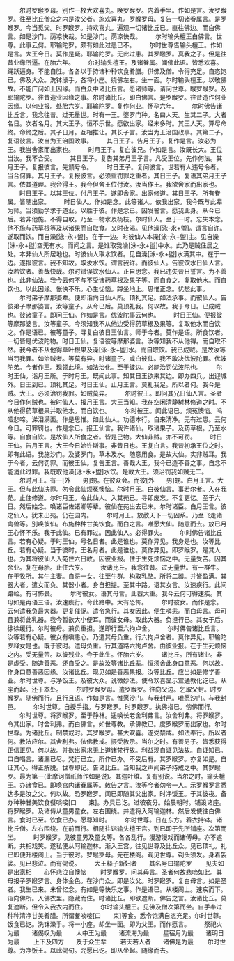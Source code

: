 <!-- { "loadSidebar": true } -->
　　尔时罗睺罗母。别作一枚大欢喜丸。唤罗睺罗。内着手里。作如是言。汝罗睺罗。往至比丘僧众之内是汝父者。施欢喜丸。罗睺罗母。复告一切诸眷属言。是罗睺罗。今当觅父。时罗睺罗。持欢喜丸。遍观一切诸比丘已。直往佛边。而白佛言。如是沙门。荫凉快哉。如是沙门。荫凉快哉。
　　尔时输头檀王白佛言。世尊。此事云何。耶输陀罗。颇有如此过患已不。
　　尔时世尊告输头檀王。作如是言。大王今日。莫作是疑。耶输陀罗。无此过患。其罗睺罗。真我之子。但是往昔业缘所逼。在胎六年。
　　尔时输头檀王。及诸眷属。闻佛此语。皆悉欢喜。踊跃遍身。不能自胜。各各以手持诸种种饮食肴膳。供佛及僧。令得充足。自恣饱已。佛及大众。洗钵澡手。各将小座。绕佛左右。坐一面。尔时输头檀王。以敬佛故。不能广问如上因缘。而白众中诸比丘言。愿诸师等。请问世尊。睺罗睺罗。及耶输陀罗。往昔造业因缘之事。尔时诸比丘。即白佛言。是罗睺罗。往昔造作何业因缘。以何业报。处胎六岁。耶输陀罗。复作何业。怀孕六年。
　　尔时佛告诸比丘言。我念往昔。过无量世。时有一王。婆罗门种。名曰人天。生其二子。大者名日。次者名月。其大王子。恒不乐世。愿欲出家。经未多时。其王人天。算尽命终。命终之后。其子日月。互相推让。其长子言。汝当为王治国政事。其第二子。复语彼言。汝当为王治国政事。
　　其日王子。告月王子。复作是言。汝必为王。我当舍家而出家也。
　　时月王子。复白彼兄。作如是言。汝既长大。王位当汝。我不合受。
　　其日王子。复告其弟月王子言。凡受王位。先作何法。其月王子。复报彼言。先颁号令。
　　时日王子。复问彼言。世若有人违号令者。当合何罪。其月王子。复报彼言。必须重罚罪之重者。其日王子。复语其弟月王子言。依其道理。我合得王。我今但舍王位付汝。汝当作王。我欲舍家而出家也。
　　时日王子。以其王位。付月王子。遂即舍家。出家修道。其日王子。所有眷属。皆随出家。
　　时日仙人。作如是念。此等诸人。依我出家。我今既与此辈为师。当须勤学求于道业。以胜于彼。作是念已。因发誓言。愿我此身。从今已后。若非他施。不得自取。乃至一物水及杨枝。尔时仙人。至于一时。忘失本念。他不施与药草根等及以诸果而自取食。又时夜渴。见他澡[泳-永+盥]。谓言自许。遂取而饮。而自澡[泳-永+盥]。在于一边。时彼仙人本澡[泳-永+盥]主。见自澡[泳-永+盥]空无有水。而问之言。是谁取我澡[泳-永+盥]中水。此乃是贼住居之处。本非仙人所居地也。时彼仙人取水饮者。见自澡[泳-永+盥]水满其中。在于一边。遂报彼言。我不知故。取汝水饮。谓言我许。而彼仙人。告彼饮水日仙人言。汝若饮者。善哉快哉。尔时错误饮水仙人。正自思念。我已违失昔日誓言。为不善也。此非仙法。我今云何不与不受诸药草根及果子等。而自食之。复取他水。而自饮也。以此因缘。怅怏不乐。心生忧恼。蹲坐地上。思惟正念。忧愁此事。
　　尔时弟子摩那婆辈。便即诣向日仙人所。顶礼其足。如法承事。而彼仙人。告彼弟子摩那婆言。汝等童子。从今已后。莫顶礼我。何以故。我于今日。已成贼也。彼诸童子。即问王仙。作如是言。优波陀事云何也。
　　时日王仙。便报彼等摩那婆言。汝等童子。今须知我不从他边受得药草根及果等。复取他水而自饮之。作是语已。彼等童子。寻复白彼日王仙言。师于今者。莫作是语。所食饮者。一切皆是优波陀物。时日王仙。复语彼等摩那婆言。汝等知我不从他得。而自取不然。我今者不从他得草叶根果及澡[泳-永+盥]水。而自取饮。我已成贼。是故汝等当罚我罪。如治贼者。等莫有异。时诸童子。咸白彼仙。我不敢决优波陀罪。优波陀弟。今者作王。现领此境。如法治化。至于彼边。必能治罚优波陀也。
　　尔时王仙。诣月王所。于时月王。既闻此事。知其日王欲来其边。即办四兵。出迎城外。日王到已。顶礼其足。时日王仙。止月王言。莫礼我足。所以者何。我今是贼。大王。必须治罚我罪。如贼莫异。
　　尔时彼王。即问其兄日仙人言。圣者今日作何贼也。彼时仙人。报月王言。大王当知。我在空闲清静树林修道之时。不从他得药草根果并取他水。而自饮也。
　　尔时彼王。闻此语已。烦冤懊恼。呜噎悲啼。涕泪满面。作是思惟。如此仙人。功德本行。自来清净。无有过患。云何今日。可罪罚也。作是念已。报王仙言。我许诸仙。取诸果子。及药草根。乃至水等。自食自饮。是故仙人所食之者。皆是己物。大仙非贼。亦不可罚。
　　时日王仙。告月王言。大王今日始许斯事。非昔日也。王复白言。我昔初承王位之时。即有此语。我施沙门。及婆罗门。草木及水。随意用食。是故大仙。实非贼耳。我于今者。云何罚罪。而彼王仙。复告王言。善哉大王。我今已造不善之事。自念不能消此过罪。我既取他澡[泳-永+盥]水饮。是故大王。须治罚我如贼无二。
　　尔时月王。有一[外　　男]甥。在彼众会。而彼[外　　男]甥。白月王言。大王。但与此仙决罪。勿令此仙烦冤懊恼。尔时月王。白彼仙言。事若尔者。入在我苑。止住修道。尔时月王。令此仙人。入其苑已。寻即废忘。不复更忆。至于六日。然后始念。唤诸臣佐诸卿等辈。彼仙在苑出去已未。尔时诸臣。白月王言。彼之仙人。犹未出苑。仍在园内。
　　尔时月王。放赦天下一切囚系。乃至飞走诸禽兽等。别唤彼仙。布施种种甘美饮食。而白之言。唯愿大仙。随意而去。放已月王心怀不乐。我于此仙。已有罪过。因此仙人。必得罪失。
　　尔时佛告诸比丘言。若有心疑。于时王仙。号名日者。此是谁也。莫作异见。我身是也。汝等比丘。若有心疑。当于彼时。王名月者。此是谁也。莫作异见。即罗睺罗。是其人也。为其将彼仙人入苑住六日故。因彼业报。住于生死烦恼之中。无量受苦。因其余业。复在母胎。止住六岁。
　　汝诸比丘。我念往昔。过无量世。有一群牛。在于牧所。其牛主妻。自将一女。往至牛群。构取乳酪。所将二器。并皆盈满。其器大者。遣女而负。其器小者。身自担提。至其中路。语其女言。汝速疾行。此间路崄。有可怖畏。
　　尔时彼女。语其母言。此器大重。我今云何可得速疾。其母如是再语三语。汝速疾行。今此路中。大有恐怖。
　　尔时彼女。而作是念。云何遣我负最大器。更复催促。遣令急行。其女因此。便生嗔恚。而白母言。母可且兼将此乳器。我今暂欲大小便耳。而彼女母。取此大器。负担行已。其女于后。徐徐缓行。尔时彼母。兼负重担。遂即行至六拘卢舍。
　　尔时佛告诸比丘言。汝等若有心疑。彼女有嗔恚心。乃遣其母负重。行六拘卢舍者。莫作异见。耶输陀罗释女是也。既于彼时。遣母负重。行其道路六拘卢舍。由彼业报。在于生死烦恼之内。受无量苦。以彼残业。今于此生。怀胎六岁。
　　诸比丘。所有诸业。非是虚受。随造善恶。还自受之。是故汝等诸比丘辈。恒须舍此身口意恶。何以故。作身口意善恶因缘。汝诸比丘。现见如是善恶果报。汝等比丘。应当如是修学善业。尔时世尊。与净饭王。及彼大众。说微妙法。使令欢喜显示宣通教化讫已。从座而起。还于本处。
　　尔时罗睺罗母。遣罗睺罗。往向父边。乞取父封。时罗睺罗。随佛而行。且行且语。作如是言。惟愿沙门。与我封邑。唯愿沙门。与我封邑。
　　尔时世尊。自授手指。与罗睺罗。时罗睺罗。执佛指已。傍佛而行。
　　尔时世尊。将罗睺罗。至于静林。遥唤长老舍利弗言。汝舍利弗。将罗睺罗。令其出家。时舍利弗。而白佛言。如世尊教。承佛教已。度罗睺罗而出家也。尔时世尊。为诸比丘。制禁戒时。其罗睺罗。甚大欢喜。遂受禁戒。如法奉行。所以者何。教法应尔。其舍利弗。依佛教戒。摄受教示。当尔之时。有善男子。皆悉获得正信正见。何以故。并欲出家求无上道诸梵行故。利益现自证见法故。自证知已。口自唱言。诸漏已尽。梵行已立。所作已办。不受后有。其罗睺罗。亦复如是。自证其心。得正解脱。世尊即记。告诸比丘。当知我之声闻弟子持戒之中。其罗睺罗。最为第一(此摩诃僧祇师作如是说)。其迦叶维。复有别说。当尔之时。输头檀王。办诸食已。即唤宫内诸眷属等。敕告之言。汝等今者勿令一人。示罗睺罗言悉达多是汝之父。何以故。恐罗睺罗。闻已即随其父出家。时净饭王。于其彼夜。备办种种甘美饮食餐啖唼[口　　束]。办具已讫。过彼夜分。始晨朝时。铺设诸座。将罗睺罗。及诸侍从童男童女。左右围绕。并遣将入阿输迦林。然后发使往白佛言。食时已至。饮食已办。愿尊知时。
　　尔时世尊。日在东方。着衣持钵。诸比丘僧。左右围绕。在前而行。相随往诣输头檀王宫。到已即于先所铺座。次第而坐。
　　时罗睺罗。见彼童男及童女等。各各乱行。漫游漫戏而诸傅母。亦不遮断。共相戏笑。遂私便从阿输迦林。渐入王宫。往见世尊及比丘众。见已顶礼。礼已即便升楼阁上。当于彼时。罗睺罗母。先在楼阁。观见世尊。剃头须发。身着袈裟。见已悲泣。而有偈说。
　　大王释子新妇者　　其名号曰输陀罗
　　见夫如是出家相　　心怀悲泣自懊恼
　　时罗睺罗。问其母言。圣者何故悲啼如此。其母报子罗睺罗言。身体金色。在沙门众。即是汝父。时罗睺罗。复白母言。如是圣者。我生已来。未曾忆念。有如是等快乐之事。作是语已。从楼阁上。速疾而下。诣向佛所。入佛衣里。隐藏而住。时诸比丘。即欲遮断。佛告之言。汝诸比丘。莫复遮断。但令入我衣内而住。
　　尔时输头檀王。见佛及僧次第而坐。自手奉过种种清净甘美肴膳。所谓餐啖唼[口　　束]等食。悉令饱满自恣充足。尔时世尊。饭食已讫。洗钵澡手。将一小座。却坐一面。即为父王。而作愿言。
　　祭祀火为最　　诸偈叹为最
　　人中王为最　　诸流海为最
　　星宿月为最　　诸明日为最
　　上下及四方　　及于众生辈
　　若天若人者　　诸佛是为最
　　尔时世尊。为净饭王。以此偈句。咒愿已讫。即从坐起。随缘而去。
